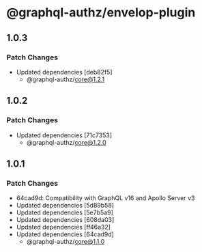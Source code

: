# @graphql-authz/envelop-plugin

## 1.0.3

### Patch Changes

- Updated dependencies [deb82f5]
  - @graphql-authz/core@1.2.1

## 1.0.2

### Patch Changes

- Updated dependencies [71c7353]
  - @graphql-authz/core@1.2.0

## 1.0.1

### Patch Changes

- 64cad9d: Compatibility with GraphQL v16 and Apollo Server v3
- Updated dependencies [5d89b58]
- Updated dependencies [5e7b5a9]
- Updated dependencies [608da03]
- Updated dependencies [ff46a32]
- Updated dependencies [64cad9d]
  - @graphql-authz/core@1.1.0
